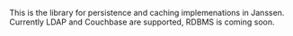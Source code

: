 This is the library for persistence and caching implemenations in Janssen. Currently LDAP and Couchbase are supported, RDBMS is coming soon.
